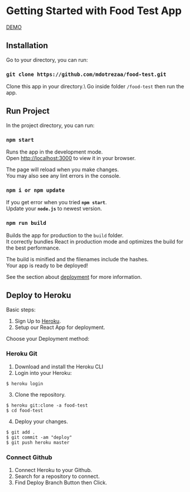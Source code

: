 # Getting Started with Food Test App

[DEMO](http://food-test.herokuapp.com/)

## Installation

Go to your directory, you can run:

### `git clone https://github.com/mdotrezaa/food-test.git`

Clone this app in your directory.\ 
Go inside folder `/food-test` then run the app.

## Run Project

In the project directory, you can run:

### `npm start`

Runs the app in the development mode.\
Open [http://localhost:3000](http://localhost:3000) to view it in your browser.

The page will reload when you make changes.\
You may also see any lint errors in the console.

### `npm i or npm update`

If you get error when you tried **`npm start`**.\
Update your **`node.js`** to newest version.

### `npm run build`

Builds the app for production to the `build` folder.\
It correctly bundles React in production mode and optimizes the build for the best performance.

The build is minified and the filenames include the hashes.\
Your app is ready to be deployed!

See the section about [deployment](https://facebook.github.io/create-react-app/docs/deployment) for more information.

## Deploy to Heroku

Basic steps:
1. Sign Up to [Heroku](https://heroku.com/).
2. Setup our React App for deployment.

Choose your Deployment method:

### Heroku Git
1. Download and install the Heroku CLI
2. Login into your Heroku:
```
$ heroku login

```
3. Clone the repository.
```
$ heroku git:clone -a food-test
$ cd food-test

```
4. Deploy your changes.
```
$ git add .
$ git commit -am "deploy"
$ git push heroku master

```

### Connect Github
1. Connect Heroku to your Github.
2. Search for a repository to connect.
3. Find Deploy Branch Button then Click.

